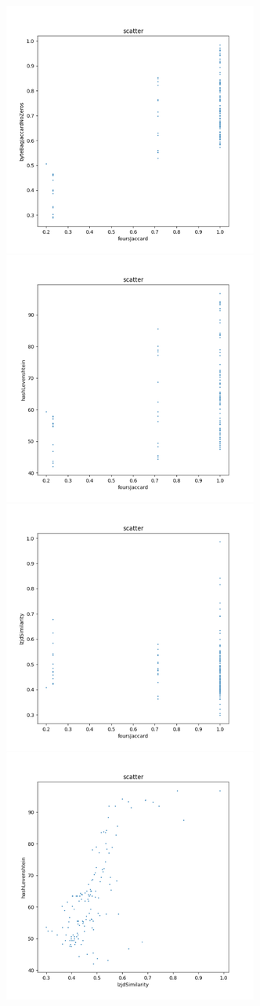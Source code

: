 ![scatter foursJaccard byteBagJaccardNoZeros](./out/scatter%20foursJaccard%20byteBagJaccardNoZeros.png)
![scatter foursJaccard hashLevenshtein](./out/scatter%20foursJaccard%20hashLevenshtein.png)
![scatter foursJaccard lzjdSimilarity](./out/scatter%20foursJaccard%20lzjdSimilarity.png)
![scatter lzjdSimilarity hashLevenshtein](./out/scatter%20lzjdSimilarity%20hashLevenshtein.png)
